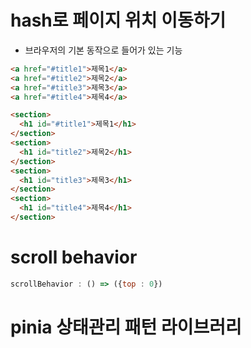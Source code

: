 # hash로 페이지 위치 이동하기

- 브라우저의 기본 동작으로 들어가 있는 기능
```html
<a href="#title1">제목1</a>
<a href="#title2">제목2</a>
<a href="#title3">제목3</a>
<a href="#title4">제목4</a>

<section>
  <h1 id="#title1">제목1</h1>
</section>
<section>
  <h1 id="title2">제목2</h1>
</section>
<section>
  <h1 id="title3">제목3</h1>
</section>
<section>
  <h1 id="title4">제목4</h1>
</section>
```


# scroll behavior

```js
scrollBehavior : () => ({top : 0})
```

# pinia 상태관리 패턴 라이브러리